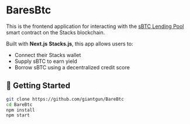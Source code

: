 # BaresBtc

This is the frontend application for interacting with the [sBTC Lending Pool](https://github.com/giantgun/sbtc-pool) smart contract on the Stacks blockchain.

Built with **Next.js** **Stacks.js**, this app allows users to:

- Connect their Stacks wallet  
- Supply sBTC to earn yield  
- Borrow sBTC using a decentralized credit score  

## 🚀 Getting Started

```bash
git clone https://github.com/giantgun/BareBtc
cd BareBtc
npm install
npm start
